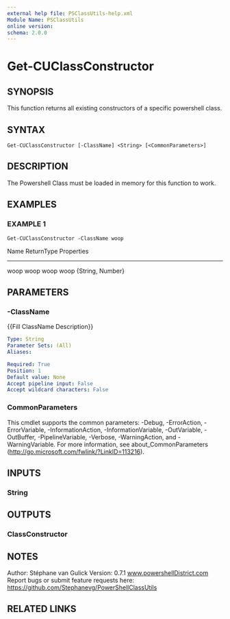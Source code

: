 ```yaml
---
external help file: PSClassUtils-help.xml
Module Name: PSClassUtils
online version:
schema: 2.0.0
---
```


# Get-CUClassConstructor

## SYNOPSIS
This function returns all existing constructors of a specific powershell class.

## SYNTAX

```
Get-CUClassConstructor [-ClassName] <String> [<CommonParameters>]
```

## DESCRIPTION
The Powershell Class must be loaded in memory for this function to work.

## EXAMPLES

### EXAMPLE 1
```
Get-CUClassConstructor -ClassName woop
```

Name ReturnType Properties
---- ---------- ----------
woop woop
woop woop       {String, Number}

## PARAMETERS

### -ClassName
{{Fill ClassName Description}}

```yaml
Type: String
Parameter Sets: (All)
Aliases:

Required: True
Position: 1
Default value: None
Accept pipeline input: False
Accept wildcard characters: False
```

### CommonParameters
This cmdlet supports the common parameters: -Debug, -ErrorAction, -ErrorVariable, -InformationAction, -InformationVariable, -OutVariable, -OutBuffer, -PipelineVariable, -Verbose, -WarningAction, and -WarningVariable.
For more information, see about_CommonParameters (http://go.microsoft.com/fwlink/?LinkID=113216).

## INPUTS

### String
## OUTPUTS

### ClassConstructor
## NOTES
Author: Stéphane van Gulick
Version: 0.7.1
www.powershellDistrict.com
Report bugs or submit feature requests here:
https://github.com/Stephanevg/PowerShellClassUtils

## RELATED LINKS
